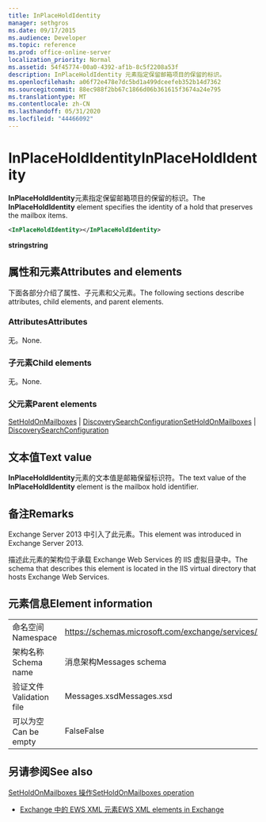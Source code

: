 ```yaml
---
title: InPlaceHoldIdentity
manager: sethgros
ms.date: 09/17/2015
ms.audience: Developer
ms.topic: reference
ms.prod: office-online-server
localization_priority: Normal
ms.assetid: 54f45774-00a0-4392-af1b-8c5f2208a53f
description: InPlaceHoldIdentity 元素指定保留邮箱项目的保留的标识。
ms.openlocfilehash: a06f72e478e7dc5bd1a499dceefeb352b14d7362
ms.sourcegitcommit: 88ec988f2bb67c1866d06b361615f3674a24e795
ms.translationtype: MT
ms.contentlocale: zh-CN
ms.lasthandoff: 05/31/2020
ms.locfileid: "44466092"
---
```

# <a name="inplaceholdidentity"></a><span data-ttu-id="b1cf0-103">InPlaceHoldIdentity</span><span class="sxs-lookup"><span data-stu-id="b1cf0-103">InPlaceHoldIdentity</span></span>

<span data-ttu-id="b1cf0-104">**InPlaceHoldIdentity**元素指定保留邮箱项目的保留的标识。</span><span class="sxs-lookup"><span data-stu-id="b1cf0-104">The **InPlaceHoldIdentity** element specifies the identity of a hold that preserves the mailbox items.</span></span> 
  
```XML
<InPlaceHoldIdentity></InPlaceHoldIdentity>
```

 <span data-ttu-id="b1cf0-105">**string**</span><span class="sxs-lookup"><span data-stu-id="b1cf0-105">**string**</span></span>
## <a name="attributes-and-elements"></a><span data-ttu-id="b1cf0-106">属性和元素</span><span class="sxs-lookup"><span data-stu-id="b1cf0-106">Attributes and elements</span></span>

<span data-ttu-id="b1cf0-107">下面各部分介绍了属性、子元素和父元素。</span><span class="sxs-lookup"><span data-stu-id="b1cf0-107">The following sections describe attributes, child elements, and parent elements.</span></span>
  
### <a name="attributes"></a><span data-ttu-id="b1cf0-108">Attributes</span><span class="sxs-lookup"><span data-stu-id="b1cf0-108">Attributes</span></span>

<span data-ttu-id="b1cf0-109">无。</span><span class="sxs-lookup"><span data-stu-id="b1cf0-109">None.</span></span>
  
### <a name="child-elements"></a><span data-ttu-id="b1cf0-110">子元素</span><span class="sxs-lookup"><span data-stu-id="b1cf0-110">Child elements</span></span>

<span data-ttu-id="b1cf0-111">无。</span><span class="sxs-lookup"><span data-stu-id="b1cf0-111">None.</span></span>
  
### <a name="parent-elements"></a><span data-ttu-id="b1cf0-112">父元素</span><span class="sxs-lookup"><span data-stu-id="b1cf0-112">Parent elements</span></span>

<span data-ttu-id="b1cf0-113">[SetHoldOnMailboxes](setholdonmailboxes.md)  | [DiscoverySearchConfiguration](discoverysearchconfiguration.md)</span><span class="sxs-lookup"><span data-stu-id="b1cf0-113">[SetHoldOnMailboxes](setholdonmailboxes.md) | [DiscoverySearchConfiguration](discoverysearchconfiguration.md)</span></span>
  
## <a name="text-value"></a><span data-ttu-id="b1cf0-114">文本值</span><span class="sxs-lookup"><span data-stu-id="b1cf0-114">Text value</span></span>

<span data-ttu-id="b1cf0-115">**InPlaceHoldIdentity**元素的文本值是邮箱保留标识符。</span><span class="sxs-lookup"><span data-stu-id="b1cf0-115">The text value of the **InPlaceHoldIdentity** element is the mailbox hold identifier.</span></span> 
  
## <a name="remarks"></a><span data-ttu-id="b1cf0-116">备注</span><span class="sxs-lookup"><span data-stu-id="b1cf0-116">Remarks</span></span>

<span data-ttu-id="b1cf0-117">Exchange Server 2013 中引入了此元素。</span><span class="sxs-lookup"><span data-stu-id="b1cf0-117">This element was introduced in Exchange Server 2013.</span></span>
  
<span data-ttu-id="b1cf0-118">描述此元素的架构位于承载 Exchange Web Services 的 IIS 虚拟目录中。</span><span class="sxs-lookup"><span data-stu-id="b1cf0-118">The schema that describes this element is located in the IIS virtual directory that hosts Exchange Web Services.</span></span>
  
## <a name="element-information"></a><span data-ttu-id="b1cf0-119">元素信息</span><span class="sxs-lookup"><span data-stu-id="b1cf0-119">Element information</span></span>

|||
|:-----|:-----|
|<span data-ttu-id="b1cf0-120">命名空间</span><span class="sxs-lookup"><span data-stu-id="b1cf0-120">Namespace</span></span>  <br/> |https://schemas.microsoft.com/exchange/services/2006/messages  <br/> |
|<span data-ttu-id="b1cf0-121">架构名称</span><span class="sxs-lookup"><span data-stu-id="b1cf0-121">Schema name</span></span>  <br/> |<span data-ttu-id="b1cf0-122">消息架构</span><span class="sxs-lookup"><span data-stu-id="b1cf0-122">Messages schema</span></span>  <br/> |
|<span data-ttu-id="b1cf0-123">验证文件</span><span class="sxs-lookup"><span data-stu-id="b1cf0-123">Validation file</span></span>  <br/> |<span data-ttu-id="b1cf0-124">Messages.xsd</span><span class="sxs-lookup"><span data-stu-id="b1cf0-124">Messages.xsd</span></span>  <br/> |
|<span data-ttu-id="b1cf0-125">可以为空</span><span class="sxs-lookup"><span data-stu-id="b1cf0-125">Can be empty</span></span>  <br/> |<span data-ttu-id="b1cf0-126">False</span><span class="sxs-lookup"><span data-stu-id="b1cf0-126">False</span></span>  <br/> |
   
## <a name="see-also"></a><span data-ttu-id="b1cf0-127">另请参阅</span><span class="sxs-lookup"><span data-stu-id="b1cf0-127">See also</span></span>



[<span data-ttu-id="b1cf0-128">SetHoldOnMailboxes 操作</span><span class="sxs-lookup"><span data-stu-id="b1cf0-128">SetHoldOnMailboxes operation</span></span>](setholdonmailboxes-operation.md)


- [<span data-ttu-id="b1cf0-129">Exchange 中的 EWS XML 元素</span><span class="sxs-lookup"><span data-stu-id="b1cf0-129">EWS XML elements in Exchange</span></span>](ews-xml-elements-in-exchange.md)

